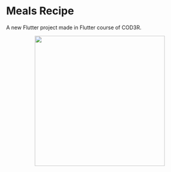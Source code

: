 # Meals Recipe

A new Flutter project made in Flutter course of COD3R.

<div align="center">
<img src='meals-video.gif' width="350">
</div>
